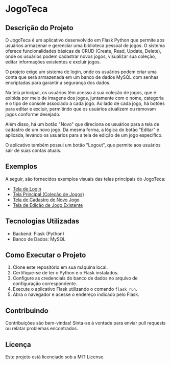 # JogoTeca

## Descrição do Projeto

O JogoTeca é um aplicativo desenvolvido em Flask Python que permite aos usuários armazenar e gerenciar uma biblioteca pessoal de jogos. O sistema oferece funcionalidades básicas de CRUD (Create, Read, Update, Delete), onde os usuários podem cadastrar novos jogos, visualizar sua coleção, editar informações existentes e excluir jogos.

O projeto exige um sistema de login, onde os usuários podem criar uma conta que será armazenada em um banco de dados MySQL com senhas encriptadas para garantir a segurança dos dados.

Na tela principal, os usuários têm acesso à sua coleção de jogos, que é exibida por meio de imagens dos jogos, juntamente com o nome, categoria e o tipo de console associado a cada jogo. Ao lado de cada jogo, há botões para editar e excluir, permitindo que os usuários atualizem ou removam jogos conforme desejado.

Além disso, há um botão "Novo" que direciona os usuários para a tela de cadastro de um novo jogo. Da mesma forma, a lógica do botão "Editar" é aplicada, levando os usuários para a tela de edição de um jogo específico.

O aplicativo também possui um botão "Logout", que permite aos usuários sair de suas contas atuais.

## Exemplos

A seguir, são fornecidos exemplos visuais das telas principais do JogoTeca:

- [Tela de Login](exemplos/tela_login.png)
- [Tela Principal (Coleção de Jogos)](exemplos/tela_principal.png)
- [Tela de Cadastro de Novo Jogo](exemplos/tela_cadastro.png)
- [Tela de Edição de Jogo Existente](exemplos/tela_edicao.png)

## Tecnologias Utilizadas

- Backend: Flask (Python)
- Banco de Dados: MySQL

## Como Executar o Projeto

1. Clone este repositório em sua máquina local.
2. Certifique-se de ter o Python e o Flask instalados.
3. Configure as credenciais do banco de dados no arquivo de configuração correspondente.
4. Execute o aplicativo Flask utilizando o comando `flask run`.
5. Abra o navegador e acesse o endereço indicado pelo Flask.

## Contribuindo

Contribuições são bem-vindas! Sinta-se à vontade para enviar pull requests ou relatar problemas encontrados.

## Licença

Este projeto está licenciado sob a MIT License.

